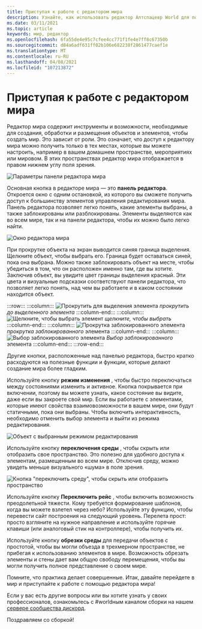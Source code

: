 ```yaml
---
title: Приступая к работе с редактором мира
description: Узнайте, как использовать редактор Алтспацевр World для порождения, манипулирования и размещения объектов в своих мировых странах.
ms.date: 03/11/2021
ms.topic: article
keywords: мир, редактор
ms.openlocfilehash: 6fa55de4e95c7cfee4cc771f1fe4e7ff8c67350b
ms.sourcegitcommit: d84a6adf631ff02b106e682238f2861477caef1e
ms.translationtype: MT
ms.contentlocale: ru-RU
ms.lasthandoff: 04/08/2021
ms.locfileid: "107213872"
---
```

# <a name="getting-started-with-the-world-editor"></a>Приступая к работе с редактором мира

Редактор мира содержит инструменты и возможности, необходимые для создания, обработки и размещения объектов и элементов, чтобы создать мир. Это зависит от роли. Это означает, что доступ к редактору мира можно получить только в тех местах, которые вы можете настроить, например в вашем домашнем пространстве, мероприятиях или мировом. В этих пространствах редактор мира отображается в правом нижнем углу поля зрения.

![Параметры панели редактора мира](images/world-editor-img-01.png)

Основная кнопка в редакторе мира — это **панель редактора**. Откроется окно с одним остановкой, из которого вы сможете получить доступ к большинству элементов управления редактирования мира. Панель редактора позволяет легко понять, какие элементы выбраны, а также заблокированы или разблокированы. Элементы выделяются как во всем мире, так и на панели редактора, чтобы их можно было легко найти. 

![Окно редактора мира](images/world-editor-img-02.png)

При прокрутке объекта на экран выводится синяя граница выделения. Щелкните объект, чтобы выбрать его. Граница будет оставаться синей, пока она выбрана. Можно также заблокировать объект на месте, чтобы убедиться в том, что он расположен именно там, где вы хотите. Заключив объект, вы увидите цвет границы выделения красный. Эти цвета и визуальные подсказки соответствуют панели редактора, что позволяет легко понять, над чем вы работаете и в каком состоянии находится объект.

:::row:::
    :::column:::
       ![Прокрутить для выделения элемента ](images/world-editor-img-03.png) *прокрутить до выделенного элемента*
    :::column-end:::
    :::column:::
       ![Щелкните, чтобы выбрать элемент ](images/world-editor-img-04.png) *щелкните, чтобы выбрать*
    :::column-end:::
    :::column:::
       ![Прокрутка заблокированного элемента ](images/world-editor-img-05.png) *прокрутка заблокированного* элемента
    :::column-end:::
    :::column:::
       ![Выбор заблокированного элемента ](images/world-editor-img-06.png)
     *Выбор заблокированного* элемента
    :::column-end:::
:::row-end:::

Другие кнопки, расположенные над панелью редактора, быстро кратко расходуются на полезные функции и функции, которые делают создание мира более гладким. 

Используйте кнопку **режим изменения** , чтобы быстро переключаться между состояниями изменить и активное. Кнопка покрывается при включении, поэтому вы можете узнать, какое состояние вы видите, даже если вы закроете свой мир. Если вы работаете с элементами, которые имеют свойства взаимовозможности в вашем мире, они будут статичными, пока они выбраны. Чтобы включить интерактивность, необходимо отменить выбор элемента и выйти из режима редактирования.

![Объект с выбранным режимом редактирования](images/world-editor-img-07.png)

Используйте кнопку **переключения среды** , чтобы скрыть или отобразить свое пространство. Это полезно для удобного доступа к элементам, размещенным во всем мире. Отключив среду, можно увидеть меньше визуального «шума» в поле зрения.

![Кнопка "переключить среду", чтобы скрыть или отобразить пространство](images/world-editor-img-08.png)

Используйте кнопку **Переключить рейс** , чтобы включить возможность преодолетьной тяжести. Кому требуется формирование шаблонов, когда вы можете взлетел через небо? Используйте эту функцию, чтобы перевести сайт построения на следующий уровень. Перелета прост: просто взгляните на нужное направление и используйте горячие клавиши (или аналоговый стик на контроллере), чтобы получить их. 

Используйте кнопку **обрезки среды** для передачи объектов с простотой, чтобы вы могли объезда в трехмерном пространстве, не прибегая к использованию элементов в мире. Возможность обрезать элементы и стены дает вам общую свободу перемещения, чтобы вы могли получить полное представление о своем мире.  

Помните, что практика делает совершенные. Итак, давайте перейдете в мир и приступайте к работе с помощью редактора мира! 

Если у вас есть другие вопросы или вы хотите узнать у своих профессионалов, ознакомьтесь с #worldным каналом сборки на нашем [сервере сообщества дискорд](https://discord.com/invite/altspacevr). 

Поздравляем со сборкой!